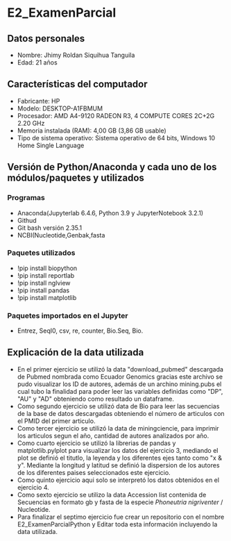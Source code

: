 # E2_ExamenParcial
## Datos personales
- Nombre: Jhimy Roldan Siquihua Tanguila 
- Edad: 21 años
## Características del computador 
- Fabricante: HP
- Modelo: DESKTOP-A1FBMUM
- Procesador: AMD A4-9120 RADEON R3, 4 COMPUTE CORES 2C+2G 2.20 GHz
- Memoria instalada (RAM): 4,00 GB (3,86 GB usable)
- Tipo de sistema operativo: Sistema operativo de 64 bits, Windows 10 Home Single Language
## Versión de Python/Anaconda y cada uno de los módulos/paquetes y utilizados
### Programas 
- Anaconda(Jupyterlab 6.4.6, Python 3.9 y JupyterNotebook 3.2.1)
- Githud
- Git bash versión 2.35.1
- NCBI(Nucleotide,Genbak,fasta
### Paquetes utilizados
- !pip install biopython
- !pip install reportlab
- !pip install nglview
- !pip install pandas
- !pip install matplotlib
### Paquetes importados en el Jupyter
- Entrez, SeqI0, csv, re, counter, Bio.Seq, Bio. 
## Explicación de la data utilizada
- En el primer ejercicio se utilizó la data "download_pubmed" descargada de Pubmed nombrada como 
  Ecuador Genomics gracias este archivo se pudo visualizar los ID de autores, además de un archino 
  mining.pubs el cual tubo la finalidad para poder leer las variables definidas como "DP", "AU" y "AD"
  obteniendo como resultado un dataframe.
- Como segundo ejercicio se utilizó data de Bio para leer las secuencias de la base de datos descargadas 
  obteniendo el número de articulos con el PMID del primer articulo.
- Como tercer ejercicio se utilizó la data de miningciencie, para imprimir los articulos segun el año, 
  cantidad de autores analizados por año.
- Como cuarto ejercicio se utilizó la librerias de pandas y matplotlib.pylplot para visualizar los datos
  del ejercicio 3, mediando el plot se definió el titutlo, la leyenda y los diferentes ejes tanto como "x & y".
  Mediante la longitud y latitud se definió la dispersion  de los autores de los diferentes paises seleccionados
  este ejercicio.
- Como quinto ejercicio aqui solo se interpretó los datos obtenidos en el ejercicio 4.
- Como sexto ejercicio se utilizo la data Accession list contenida de Secuencias en formato gb y fasta de la especie 
  <i>Phoneutria nigriventer</i></b> / Nucleotide.
- Para finalizar el septimo ejercicio fue crear un repositorio con el nombre E2_ExamenParcialPython y Editar toda esta
  información incluyendo la data utilizada. 